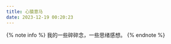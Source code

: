 ```yaml
---
title: 心猿意马
date: 2023-12-19 00:20:23
---
```


{% note info %} 
我的一些碎碎念，一些思绪感想。
{% endnote %}
<div id="bber"></div>
<script type="module" src="./emaction.js"></script>
<script src="./marked.min.js"></script>
<script src="./view-image.min.js"></script>
<script src="./lately.min.js"></script>
<script type="text/javascript">
  var bbMemos = {
    memos : '',//修改为自己部署 Memos 的网址，末尾有 / 斜杠
    limit : '10',//默认每次显示 10 条
    creatorId:'1' ,//早期默认为 101 用户，新安装是 1； https://demo.usememos.com/u/101
    domId: '#bber',//默认为 bber
  }
</script>
<script src="./bb-lmm-mk.js"></script>
